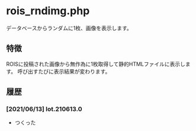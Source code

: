 # rois_rndimg.php

データベースからランダムに1枚、画像を表示します。

## 特徴

ROISに投稿された画像から無作為に1枚取得して静的HTMLファイルに表示します。 呼び出すたびに表示結果が変わります。  

## 履歴

### [2021/06/13] lot.210613.0

- つくった
